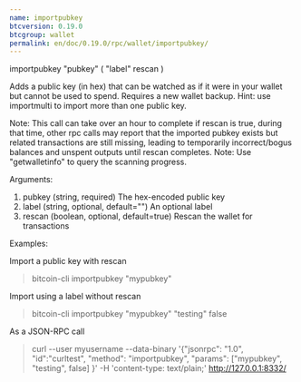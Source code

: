 ```yaml
---
name: importpubkey
btcversion: 0.19.0
btcgroup: wallet
permalink: en/doc/0.19.0/rpc/wallet/importpubkey/
---
```


importpubkey "pubkey" ( "label" rescan )

Adds a public key (in hex) that can be watched as if it were in your wallet but cannot be used to spend. Requires a new wallet backup.
Hint: use importmulti to import more than one public key.

Note: This call can take over an hour to complete if rescan is true, during that time, other rpc calls
may report that the imported pubkey exists but related transactions are still missing, leading to temporarily incorrect/bogus balances and unspent outputs until rescan completes.
Note: Use "getwalletinfo" to query the scanning progress.

Arguments:
1. pubkey    (string, required) The hex-encoded public key
2. label     (string, optional, default="") An optional label
3. rescan    (boolean, optional, default=true) Rescan the wallet for transactions

Examples:

Import a public key with rescan
> bitcoin-cli importpubkey "mypubkey"

Import using a label without rescan
> bitcoin-cli importpubkey "mypubkey" "testing" false

As a JSON-RPC call
> curl --user myusername --data-binary '{"jsonrpc": "1.0", "id":"curltest", "method": "importpubkey", "params": ["mypubkey", "testing", false] }' -H 'content-type: text/plain;' http://127.0.0.1:8332/


